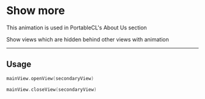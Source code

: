 # Show more
This animation is used in PortableCL's About Us section

Show views which are hidden behind other views with animation

---
## Usage

``` swift
mainView.openView(secondaryView)

mainView.closeView(secondaryView)
```

